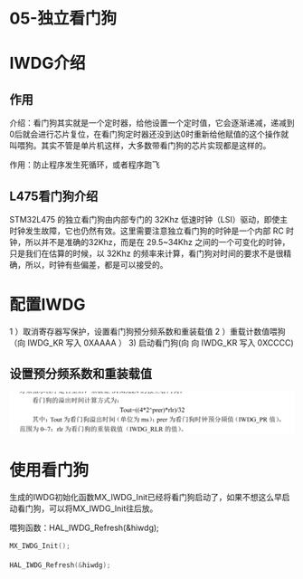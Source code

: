 # 05-独立看门狗

# IWDG介绍

## 作用
介绍：看门狗其实就是一个定时器，给他设置一个定时值，它会逐渐递减，递减到0后就会进行芯片复位，在看门狗定时器还没到达0时重新给他赋值的这个操作就叫喂狗。其实不管是单片机这样，大多数带看门狗的芯片实现都是这样的。

作用：防止程序发生死循环，或者程序跑飞


## L475看门狗介绍
STM32L475 的独立看门狗由内部专门的 32Khz 低速时钟（LSI）驱动，即使主时钟发生故障，它也仍然有效。这里需要注意独立看门狗的时钟是一个内部 RC 时钟，所以并不是准确的32Khz，而是在 29.5~34Khz 之间的一个可变化的时钟，只是我们在估算的时候，以 32Khz 的频率来计算，看门狗对时间的要求不是很精确，所以，时钟有些偏差，都是可以接受的。


# 配置IWDG
1 ）取消寄存器写保护，设置看门狗预分频系数和重装载值
2 ）重载计数值喂狗（向 IWDG_KR 写入 0XAAAA ）
3) 启动看门狗(向 向 IWDG_KR 写入 0XCCCC)

## 设置预分频系数和重装载值

![Img](./FILES/05-独立看门狗.md/img-20230306203757.png)


# 使用看门狗

生成的IWDG初始化函数MX_IWDG_Init已经将看门狗启动了，如果不想这么早启动看门狗，可以将MX_IWDG_Init往后放。

喂狗函数：HAL_IWDG_Refresh(&hiwdg);

```C
MX_IWDG_Init();

HAL_IWDG_Refresh(&hiwdg);
```


